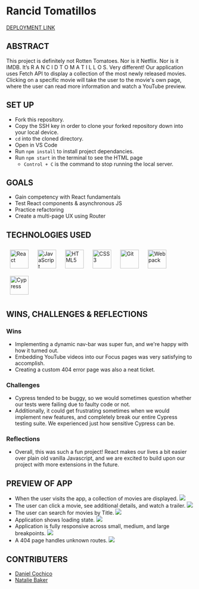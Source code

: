 # Rancid Tomatillos 

[DEPLOYMENT LINK](https://rancid-tomatillos-nu.vercel.app/)

## ABSTRACT
This project is definitely not Rotten Tomatoes. Nor is it Netflix. Nor is it IMDB. It’s R A N C I D T O M A T I L L O S. Very different! Our application uses Fetch API to display a collection of the most newly released movies. Clicking on a specific movie will take the user to the movie's own page, where the user can read more information and watch a YouTube preview.

## SET UP
- Fork this repository.
- Copy the SSH key in order to clone your forked repository down into your local device.
- `cd` into the cloned directory.
- Open in VS Code
- Run `npm install` to install project dependancies.
- Run `npm start` in the terminal to see the HTML page
  - `Control + C` is the command to stop running the local server.

## GOALS
- Gain competency with React fundamentals
- Test React components & asynchronous JS
- Practice refactoring
- Create a multi-page UX using Router

## TECHNOLOGIES USED 
<div>
  <a href="https://reactjs.org/" target="_blank"><img style="margin: 10px" src="https://profilinator.rishav.dev/skills-assets/react-original-wordmark.svg" alt="React" height="50" /></a>  
  <a href="https://www.javascript.com/" target="_blank"><img style="margin: 10px" src="https://profilinator.rishav.dev/skills-assets/javascript-original.svg" alt="JavaScript" height="50" /></a>  
  <a href="https://en.wikipedia.org/wiki/HTML5" target="_blank"><img style="margin: 10px" src="https://profilinator.rishav.dev/skills-assets/html5-original-wordmark.svg" alt="HTML5" height="50" /></a>  
  <a href="https://www.w3schools.com/css/" target="_blank"><img style="margin: 10px" src="https://profilinator.rishav.dev/skills-assets/css3-original-wordmark.svg" alt="CSS3" height="50" /></a>  
  <a href="https://github.com/" target="_blank"><img style="margin: 10px" src="https://profilinator.rishav.dev/skills-assets/git-scm-icon.svg" alt="Git" height="50" /></a>  
  <a href="https://webpack.js.org/" target="_blank"><img style="margin: 10px" src="https://profilinator.rishav.dev/skills-assets/webpack-original.svg" alt="Webpack" height="50" /></a>  
  <a href="https://www.cypress.io/" target="_blank"><img style="margin: 10px" src="https://cdn.sanity.io/images/o0o2tn5x/production/13b9c8412093e2f0cdb5495e1f59144967fa1664-512x512.jpg" alt="Cypress" height="50" /></a>
</div>
</div>

## WINS, CHALLENGES & REFLECTIONS 
### Wins
- Implementing a dynamic nav-bar was super fun, and we're happy with how it turned out.
- Embedding YouTube videos into our Focus pages was very satisfying to accomplish.
- Creating a custom 404 error page was also a neat ticket.
### Challenges
- Cypress tended to be buggy, so we would sometimes question whether our tests were failing due to faulty code or not.
- Additionally, it could get frustrating sometimes when we would implement new features, and completely break our entire Cypress testing suite. We experienced just how sensitive Cypress can be.
### Reflections
- Overall, this was such a fun project! React makes our lives a bit easier over plain old vanilla Javascript, and we are excited to build upon our project with more extensions in the future.

## PREVIEW OF APP
- When the user visits the app, a collection of movies are displayed.
![](https://user-images.githubusercontent.com/126428377/253803294-bd992a2d-c8e5-4cbe-a94c-62119044d12d.gif)
- The user can click a movie, see additional details, and watch a trailer.
![](https://user-images.githubusercontent.com/126428377/253803860-0278c976-66af-4b4b-a867-4ee25bbf4cd3.gif)
- The user can search for movies by Title.
![](https://user-images.githubusercontent.com/126428377/253804097-2d10a425-15a1-405b-9a6a-2bd57722c039.gif)
- Application shows loading state.
![](https://user-images.githubusercontent.com/126428377/253804604-395edb9f-35d6-4545-9d57-c8e216ac23fe.gif)
- Application is fully responsive across small, medium, and large breakpoints.
![](https://user-images.githubusercontent.com/126428377/253804798-976e4bbf-5eee-4982-b4fc-1fad05813511.gif)
- A 404 page handles unknown routes.
![](https://user-images.githubusercontent.com/126428377/253804894-4c3f73b8-da9b-4cc1-8e7e-5b75312a7ef1.gif)

## CONTRIBUTERS 
- [Daniel Cochico](https://github.com/dcochico)
- [Natalie Baker](https://github.com/Nathelene)